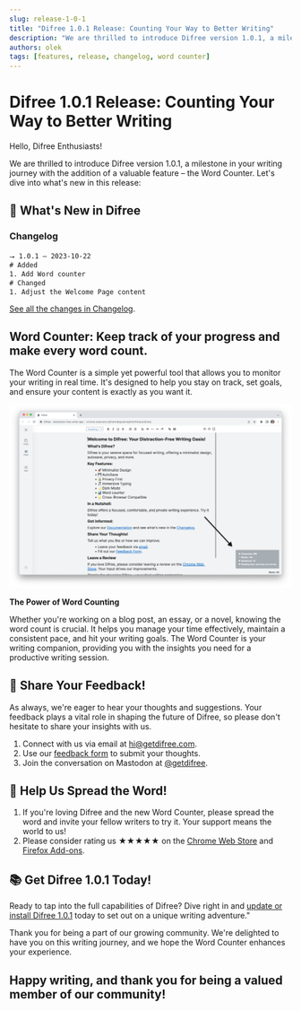 ```yaml
---
slug: release-1-0-1
title: "Difree 1.0.1 Release: Counting Your Way to Better Writing"
description: "We are thrilled to introduce Difree version 1.0.1, a milestone in your writing journey with the addition of a valuable feature – the Word Counter. Let's dive into what's new in this release:"
authors: olek
tags: [features, release, changelog, word counter]
---
```


# Difree 1.0.1 Release: Counting Your Way to Better Writing

Hello, Difree Enthusiasts!

We are thrilled to introduce Difree version 1.0.1, a milestone in your writing journey with the addition of a valuable feature – the Word Counter. Let's dive into what's new in this release:
<!--truncate-->
## 🚀 What's New in Difree
### Changelog
    ⭢ 1.0.1 – 2023-10-22
    # Added
    1. Add Word counter
    # Changed
    1. Adjust the Welcome Page content
[See all the changes in Changelog](https://www.getdifree.com/changelog/).

## Word Counter: Keep track of your progress and make every word count.
  
The Word Counter is a simple yet powerful tool that allows you to monitor your writing in real time. It's designed to help you stay on track, set goals, and ensure your content is exactly as you want it.

![Difree: Word counter](./2023-10-22-image.png)

**The Power of Word Counting**

Whether you're working on a blog post, an essay, or a novel, knowing the word count is crucial. It helps you manage your time effectively, maintain a consistent pace, and hit your writing goals. The Word Counter is your writing companion, providing you with the insights you need for a productive writing session.

## 🎉 Share Your Feedback!
As always, we're eager to hear your thoughts and suggestions. Your feedback plays a vital role in shaping the future of Difree, so please don't hesitate to share your insights with us.

1. Connect with us via email at [hi@getdifree.com](mailto:hi@getdifree.com).
2. Use our [feedback form](https://i.getdifree.com/feedback) to submit your thoughts.
3. Join the conversation on Mastodon at [@getdifree](https://mastodon.world/@getdifree).

## 📣 Help Us Spread the Word!
1. If you're loving Difree and the new Word Counter, please spread the word and invite your fellow writers to try it. Your support means the world to us!
1. Please consider rating us ★★★★★ on the [Chrome Web Store](https://i.getdifree.com/review-chrome) and [Firefox Add-ons](https://i.getdifree.com/review-firefox).

## 📚 Get Difree 1.0.1 Today!

Ready to tap into the full capabilities of Difree? Dive right in and [update or install Difree 1.0.1](https://www.getdifree.com/download/) today to set out on a unique writing adventure."

Thank you for being a part of our growing community. We're delighted to have you on this writing journey, and we hope the Word Counter enhances your experience.

## Happy writing, and thank you for being a valued member of our community!

